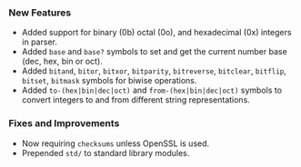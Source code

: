 ### New Features

* Added support for binary (0b) octal (0o), and hexadecimal (0x) integers in parser.
* Added `base` and `base?` symbols to set and get the current number base (dec, hex, bin or oct).
* Added `bitand`, `bitor`, `bitxor`, `bitparity`, `bitreverse`, `bitclear`, `bitflip`, `bitset`, `bitmask` symbols for biwise operations.
* Added `to-(hex|bin|dec|oct)` and `from-(hex|bin|dec|oct)` symbols to convert integers to and from different string representations.

### Fixes and Improvements

* Now requiring `checksums` unless OpenSSL is used.
* Prepended `std/` to standard library modules.
